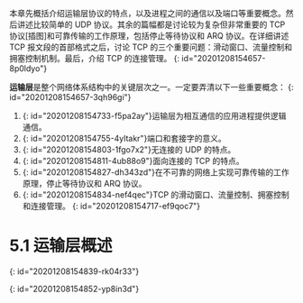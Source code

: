 本章先概括介绍运输层协议的特点，以及进程之间的通信以及端口等重要概念。然后讲述比较简单的 UDP 协议。其余的篇幅都是讨论较为复杂但非常重要的 TCP 协议[插图]和可靠传输的工作原理，包括停止等待协议和 ARQ 协议。在详细讲述 TCP 报文段的首部格式之后，讨论 TCP 的三个重要问题：滑动窗口、流量控制和拥塞控制机制。最后，介绍 TCP 的连接管理。
{: id="20201208154657-8p0ldyo"}

**运输层**是整个网络体系结构中的关键层次之一。一定要弄清以下一些重要概念：
{: id="20201208154657-3qh96gi"}

1. {: id="20201208154733-f5pa2ay"}运输层为相互通信的应用进程提供逻辑通信。
2. {: id="20201208154755-4yltakr"}端口和套接字的意义。
3. {: id="20201208154803-1fgo7x2"}无连接的 UDP 的特点。
4. {: id="20201208154811-4ub88o9"}面向连接的 TCP 的特点。
5. {: id="20201208154827-dh343zd"}在不可靠的网络上实现可靠传输的工作原理，停止等待协议和 ARQ 协议。
6. {: id="20201208154834-nef4qec"}TCP 的滑动窗口、流量控制、拥塞控制和连接管理。
{: id="20201208154717-ef9qoc7"}

# 5.1 运输层概述
{: id="20201208154839-rk04r33"}

{: id="20201208154852-yp8in3d"}

